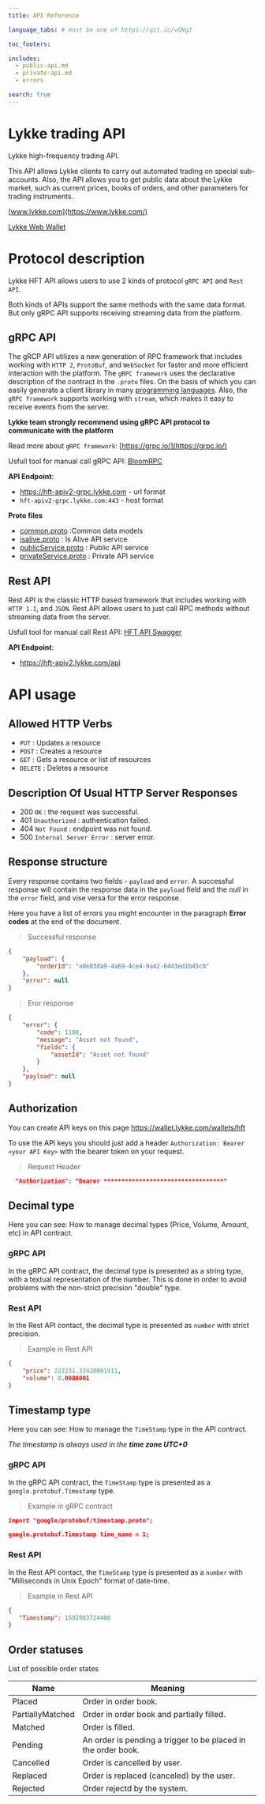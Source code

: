 ```yaml
---
title: API Reference

language_tabs: # must be one of https://git.io/vQNgJ

toc_footers:

includes:
  - public-api.md
  - private-api.md
  - errors  

search: true
---
```


# Lykke trading API

Lykke high-frequency trading API.

This API allows Lykke clients to carry out automated trading on special sub-accounts. Also, the API allows you to get public data about the Lykke market, such as current prices, books of orders, and other parameters for trading instruments.

[www.lykke.com](https://www.lykke.com/)

[Lykke Web Wallet](https://wallet.lykke.com/)

# Protocol description

Lykke HFT API allows users to use 2 kinds of protocol `gRPC API` and `Rest API`. 

Both kinds of APIs support the same methods with the same data format. But only gRPC API supports receiving streaming data from the platform.

## gRPC API

The gRCP API utilizes a new generation of RPC framework that includes working with `HTTP 2`, `ProtoBuf`, and `WebSocket` for faster and more efficient interaction with the platform. The `gRPC framework` uses the declarative description of the contract in the `.proto` files. On the basis of which you can easily generate a client library in many [programming languages](https://grpc.io/docs/languages/). Also, the `gRPC framework` supports working with `stream`, which makes it easy to receive events from the server.

**Lykke team strongly recommend using gRPC API protocol to communicate with the platform**

Read more about `gRPC framework`: [https://grpc.io/](https://grpc.io/)

Usfull tool for manual call gRPC API: [BloomRPC](https://github.com/uw-labs/bloomrpc)

**API Endpoint**: 

* https://hft-apiv2-grpc.lykke.com - url format
* `hft-apiv2-grpc.lykke.com:443`   - host format

**Proto files**

* [common.proto](https://github.com/swisschain/Lykke-HftApi-Docs/blob/master/grpc_proto_contracts/common.proto) :Common data models
* [isalive.proto](https://github.com/swisschain/Lykke-HftApi-Docs/blob/master/grpc_proto_contracts/isalive.proto) : Is Alive API service
* [publicService.proto](https://github.com/swisschain/Lykke-HftApi-Docs/blob/master/grpc_proto_contracts/publicService.proto) : Public API service
* [privateService.proto](https://github.com/swisschain/Lykke-HftApi-Docs/blob/master/grpc_proto_contracts/privateService.proto) : Private API service

## Rest API

Rest API is the classic HTTP based framework that includes working with `HTTP 1.1`, and `JSON`. Rest API allows users to just call RPC methods without streaming data from the server.

Usfull tool for manual call Rest API: [HFT API Swagger](https://hft-apiv2.lykke.com/swagger/ui/index.html)

**API Endpoint**: 

- https://hft-apiv2.lykke.com/api

# API usage


## Allowed HTTP Verbs
- `PUT` : Updates a resource 
- `POST` : Creates a resource
- `GET` : Gets a resource or list of resources
- `DELETE` : Deletes a resource

## Description Of Usual HTTP Server Responses
- 200 `OK` : the request was successful.
- 401 `Unauthorized` : authentication failed.
- 404 `Not Found` : endpoint was not found.
- 500 `Internal Server Error` : server error.

## Response structure

Every response contains two fields - `payload` and `error`. A successful response will contain the response data in the `payload` field and the *null* in the `error` field, and vise versa for the error response.

Here you have a list of errors you might encounter in the paragraph **Error codes** at the end of the document.

> Successful response

```json
{
    "payload": {
        "orderId": "a0e83da9-4a69-4ce4-9a42-6443ed1b45c0"
    },
    "error": null
}
```

> Eror response

```json
{
    "error": {
        "code": 1100,
        "message": "Asset not found",
        "fields": {
            "assetId": "Asset not found"
        }
    },
    "payload": null
}
```

## Authorization

You can create API keys on this page https://wallet.lykke.com/wallets/hft

To use the API keys you should just add a header `Authorization: Bearer <your API Key>` with the bearer token on your request.

> Request Header

```json
  "Authorization": "Bearer **********************************"
```

## Decimal type
Here you can see: How to manage decimal types (Price, Volume, Amount, etc) in API contract.

### gRPC API
In the gRPC API contract, the decimal type is presented as a string type, with a textual representation of the number. This is done in order to avoid problems with the non-strict precision "double" type.

### Rest API
In the Rest API contact, the decimal type is presented as `number` with strict precision.

> Example in Rest API

```json
{
    "price": 222231.33420001911,
    "volume": 0.0000001
}
```

## Timestamp type
Here you can see: How to manage the `TimeStamp` type in the API contract.

<i>The timestamp is always used in the <b>time zone UTC+0</b></i>

### gRPC API
In the gRPC API contract, the `TimeStamp` type is presented as a `google.protobuf.Timestamp` type.

> Example in gRPC contract 

```json
import "google/protobuf/timestamp.proto";

google.protobuf.Timestamp time_name = 1;
```

### Rest API
In the Rest API contact, the `TimeStamp` type is presented as a `number` with "Milliseconds in Unix Epoch" format of date-time.

> Example in Rest API

```json
{
   "Timestamp": 1592903724406
}
```

## Order statuses

List of possible order states

Name | Meaning
---- | -------
Placed | Order in order book.
PartiallyMatched | Order in order book and partially filled.
Matched | Order is filled.
Pending | An order is pending a trigger to be placed in the order book.
Cancelled | Order is cancelled by user.
Replaced | Order is replaced (canceled) by the user.
Rejected | Order rejectd by the system.

